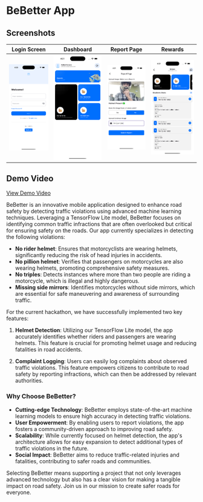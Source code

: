 # BeBetter App

## Screenshots

| Login Screen | Dashboard | Report Page | Rewards |
|--------------|-----------|-------------|---------|
| ![Login Screen](./screenshot-1.png) | ![Dashboard](./screenshot-2.png) | ![Report Page](./screenshot-3.png) | ![Rewards](./screenshot-4.png) |

## Demo Video

[View Demo Video](demo-video.mov)

BeBetter is an innovative mobile application designed to enhance road safety by detecting traffic violations using advanced machine learning techniques. Leveraging a TensorFlow Lite model, BeBetter focuses on identifying common traffic infractions that are often overlooked but critical for ensuring safety on the roads. Our app currently specializes in detecting the following violations:

- **No rider helmet**: Ensures that motorcyclists are wearing helmets, significantly reducing the risk of head injuries in accidents.
- **No pillion helmet**: Verifies that passengers on motorcycles are also wearing helmets, promoting comprehensive safety measures.
- **No triples**: Detects instances where more than two people are riding a motorcycle, which is illegal and highly dangerous.
- **Missing side mirrors**: Identifies motorcycles without side mirrors, which are essential for safe maneuvering and awareness of surrounding traffic.

For the current hackathon, we have successfully implemented two key features:

1. **Helmet Detection**: Utilizing our TensorFlow Lite model, the app accurately identifies whether riders and passengers are wearing helmets. This feature is crucial for promoting helmet usage and reducing fatalities in road accidents.

2. **Complaint Logging**: Users can easily log complaints about observed traffic violations. This feature empowers citizens to contribute to road safety by reporting infractions, which can then be addressed by relevant authorities.

### Why Choose BeBetter?

- **Cutting-edge Technology**: BeBetter employs state-of-the-art machine learning models to ensure high accuracy in detecting traffic violations.
- **User Empowerment**: By enabling users to report violations, the app fosters a community-driven approach to improving road safety.
- **Scalability**: While currently focused on helmet detection, the app's architecture allows for easy expansion to detect additional types of traffic violations in the future.
- **Social Impact**: BeBetter aims to reduce traffic-related injuries and fatalities, contributing to safer roads and communities.

Selecting BeBetter means supporting a project that not only leverages advanced technology but also has a clear vision for making a tangible impact on road safety. Join us in our mission to create safer roads for everyone.
